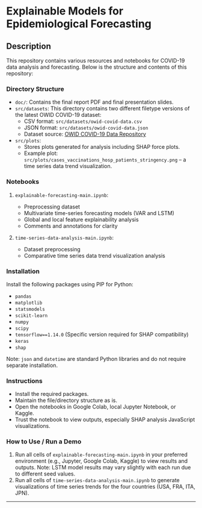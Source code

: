 # Explainable Models for Epidemiological Forecasting

## Description

This repository contains various resources and notebooks for COVID-19 data analysis and forecasting. Below is the structure and contents of this repository:

### Directory Structure

- `doc/`: Contains the final report PDF and final presentation slides.
- `src/datasets`: This directory contains two different filetype versions of the latest OWID COVID-19 dataset:
    - CSV format: `src/datasets/owid-covid-data.csv`
    - JSON format: `src/datasets/owid-covid-data.json`
    - Dataset source: [OWID COVID-19 Data Repository](https://github.com/owid/covid-19-data/tree/master/public/data/latest)
- `src/plots`:
    - Stores plots generated for analysis including SHAP force plots.
    - Example plot: `src/plots/cases_vaccinations_hosp_patients_stringency.png` – a time series data trend visualization.

### Notebooks

1. `explainable-forecasting-main.ipynb`:
    - Preprocessing dataset
    - Multivariate time-series forecasting models (VAR and LSTM)
    - Global and local feature explainability analysis
    - Comments and annotations for clarity

2. `time-series-data-analysis-main.ipynb`:
    - Dataset preprocessing
    - Comparative time series data trend visualization analysis

### Installation

Install the following packages using PIP for Python:

- `pandas`
- `matplotlib`
- `statsmodels`
- `scikit-learn`
- `numpy`
- `scipy`
- `tensorflow==1.14.0` (Specific version required for SHAP compatibility)
- `keras`
- `shap`

Note: `json` and `datetime` are standard Python libraries and do not require separate installation.

### Instructions

- Install the required packages.
- Maintain the file/directory structure as is.
- Open the notebooks in Google Colab, local Jupyter Notebook, or Kaggle.
- Trust the notebook to view outputs, especially SHAP analysis JavaScript visualizations.

### How to Use / Run a Demo

1. Run all cells of `explainable-forecasting-main.ipynb` in your preferred environment (e.g., Jupyter, Google Colab, Kaggle) to view results and outputs. Note: LSTM model results may vary slightly with each run due to different seed values.
2. Run all cells of `time-series-data-analysis-main.ipynb` to generate visualizations of time series trends for the four countries (USA, FRA, ITA, JPN).

---

